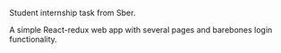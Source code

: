 Student internship task from Sber.

A simple React-redux web app with several pages and barebones login functionality.
